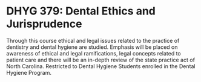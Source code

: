 # DHYG 379: Dental Ethics and Jurisprudence

Through this course ethical and legal issues related to the practice of dentistry and dental hygiene are studied. Emphasis will be placed on awareness of ethical and legal ramifications, legal concepts related to patient care and there will be an in-depth review of the state practice act of North Carolina. Restricted to Dental Hygiene Students enrolled in the Dental Hygiene Program.